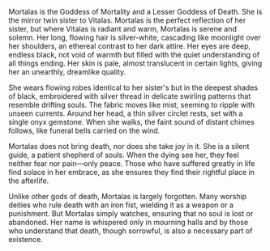 Mortalas is the Goddess of Mortality and a Lesser Goddess of Death. She is the mirror twin sister to Vitalas. Mortalas is the perfect reflection of her sister, but where Vitalas is radiant and warm, Mortalas is serene and solemn. Her long, flowing hair is silver-white, cascading like moonlight over her shoulders, an ethereal contrast to her dark attire. Her eyes are deep, endless black, not void of warmth but filled with the quiet understanding of all things ending. Her skin is pale, almost translucent in certain lights, giving her an unearthly, dreamlike quality.

She wears flowing robes identical to her sister's but in the deepest shades of black, embroidered with silver thread in delicate swirling patterns that resemble drifting souls. The fabric moves like mist, seeming to ripple with unseen currents. Around her head, a thin silver circlet rests, set with a single onyx gemstone. When she walks, the faint sound of distant chimes follows, like funeral bells carried on the wind.

Mortalas does not bring death, nor does she take joy in it. She is a silent guide, a patient shepherd of souls. When the dying see her, they feel neither fear nor pain—only peace. Those who have suffered greatly in life find solace in her embrace, as she ensures they find their rightful place in the afterlife.

Unlike other gods of death, Mortalas is largely forgotten. Many worship deities who rule death with an iron fist, wielding it as a weapon or a punishment. But Mortalas simply watches, ensuring that no soul is lost or abandoned. Her name is whispered only in mourning halls and by those who understand that death, though sorrowful, is also a necessary part of existence.